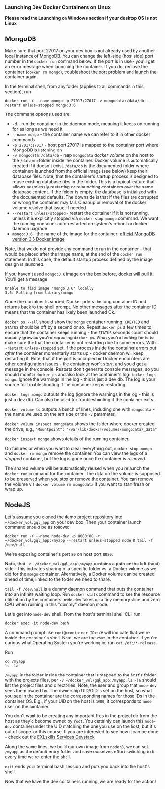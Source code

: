 ### Launching Dev Docker Containers on Linux

**Please read the Launching on Windows section if your desktop OS is not Linux**

## MongoDB

Make sure that port 27017 on your dev box is not already used by another local instance of MongoDB. You can change the left-side (host side) port number in the `docker run` command below. If the port is in use - you'll get an error message when launching the container. If you do, remove the container (`docker rm mongo`), troubleshoot the port problem and launch the container again.

In the terminal shell, from any folder (applies to all commands in this section), run
```
docker run -d --name mongo -p 27017:27017 -v mongodata:/data/db --restart unless-stopped mongo:3.6
```

The command options used are:

- `-d` - run the container in the daemon mode, meaning it keeps on running for as long as we need it
- `--name mongo` - the container name we can refer to it in other docker commands
- `-p 27017:27017` - host port 27017 is mapped to the container port where MongoDB is listening on
- `-v mongodata:/data/db` - map `mongodata` *docker volume* on the host to the `/data/db` folder inside the container. Docker volume is automatically created if it doesn't exist. `/data/db` is the documented folder where containers launched from the official image (see below) keep their database files. Note, that the container's startup process is designed to reuse existing database files in the folder. This is a typical feature that allows seamlessly restarting or relaunching containers over the same database content. If the folder is empty, the database is initialized with the documented defaults. The downside is that if the files are corrupted or wrong the container may fail. Cleanup or removal of the docker volume resolve that issue, if needed
- `--restart unless-stopped` - restart the container if it is not running, unless it is explicitly stopped via `docker stop mongo` command.  We want the running container auto-restarted on system's reboot or docker daemon upgrade
- `mongo:3.6` - the name of the image for the container: [official MongoDB version 3.6 Docker image](https://hub.docker.com/r/library/mongo/tags/3.6/)

Note, that we do not provide any command to run in the container - that would be placed after the image name, at the end of the `docker run` statement. In this case, the default startup process defined by the image design is launched. 

If you haven't used `mongo:3.6` image on the box before, docker will pull it. You'll get a message
```
Unable to find image 'mongo:3.6' locally
3.6: Pulling from library/mongo
```

Once the container is started, Docker prints the long container ID and returns back to the shell prompt. No other messages after the container ID means that the container has likely been launched Ok.

`docker ps --all` should show the `mongo` container running. `CREATED` and `STATUS` should be off by a second or so. Repeat `docker ps` a few times to ensure that the container keeps running - the `STATUS` seconds count should steadily grow as you're repeating `docker ps`. What you're looking for is to make sure the that the container is not restarting due to some errors. With `--restart unless-stopped` set, if the process inside the container errors out *after* the container momentarily starts up - docker daemon will keep restarting it. Note, that if the port is occupied or Docker encounters are other configuration issues - the container won't *start*, and you'd get a message in the console. Restarts don't generate console messages, so you should monitor `docker ps` and also look at the container's log: `docker logs mongo`. Ignore the warnings in the log - this is just a dev db. The log is your source for troubleshooting if the container keeps restarting.

`docker logs mongo` outputs the log (ignore the warnings in the log - this is just a dev db). Can also be used for troubleshooting if the container exits.

`docker volume ls` outputs a bunch of lines, including one with `mongodata` - the name we used on the left side of the `-v` parameter.

`docker volume inspect mongodata` shows the folder where docker created the drive, e.g., `"Mountpoint": "/var/lib/docker/volumes/mongodata/_data"`

`docker inspect mongo` shows details of the running container.

On failures or when you want to clear everything out, `docker stop mongo` and `docker rm mongo` remove the container. You can view the logs of a *stopped* container, but the log is gone once the container is *removed*.

The shared volume will be automatically reused when you relaunch the `docker run` command for the container. The data on the volume is supposed to be preserved when you stop or remove the container. You can remove the volume via `docker volume rm mongodata` if you want to start fresh or wrap up.

## NodeJS

Let's assume you cloned the demo project repository into `~/docker_vol/gql_app` on your dev box. Then your container launch command should be as follows:

```
docker run -d --name node-dev -p 8080:80 -v ~/docker_vol/gql_app:/myapp --restart unless-stopped node:8 tail -f /dev/null
```

We're exposing container's port `80` on host port `8080`.

Note, that `-v ~/docker_vol/gql_app:/myapp` contains a path on the left (host) side - this indicates sharing of a specific folder vs. a Docker volume as we did for the `mongo` container. Alternatively, a Docker volume can be created ahead of time, linked to the folder we need to share.

`tail -f /dev/null` is a dummy daemon command that puts the container into an infinite waiting loop. Run `docker stats` command to see the resource utilization by the containers. `node-dev` takes up a tiny memory slice and zero CPU when running in this "dummy" daemon mode. 

Let's get into `node-dev` shell. From the host's terminal shell CLI, run:
```
docker exec -it node-dev bash
```

A command prompt like `root@<container ID>:/#` will indicate that we're inside the container's shell. Note, we are the `root` in the container. If you're curious what Operating System you're working in, run `cat /etc/*-release`.

Run
```
cd /myapp
ls -la
```

`/myapp` is the folder inside the container that is mapped to the host's folder with the projects files, per `-v ~/docker_vol/gql_app:/myapp`. `ls -la` should list the project files and directories. Note, the user and group that `node-dev` sees them owned by. The ownership UID/GID is set on the host, so what you see in the container are the corresponding names for those IDs in the container OS. E.g., if your UID on the host is `1000`, it corresponds to `node` user on the container.

You don't want to be creating any important files in the project dir from the host as they'd become owned by `root`. You certainly can launch this `node-dev` container under the UID matching the one you use on the host, but it's out of scope for this course. If you are interested to see how it can be done - check out the [EXLskills Services Devstack](https://github.com/exlskills/devstack)

Along the same lines, we build our own image from `node:8`, we can set `/myapp` as the default entry folder and save ourselves effort switching to it every time we re-enter the shell.

`exit` ends your terminal bash session and puts you back into the host's shell.


Now that we have the dev containers running, we are ready for the action!



